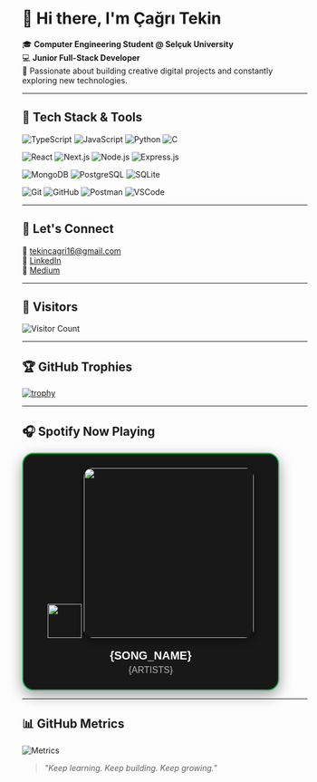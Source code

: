 # 👋 Hi there, I'm Çağrı Tekin

🎓 **Computer Engineering Student @ Selçuk University**  
💻 **Junior Full-Stack Developer**  
🚀 Passionate about building creative digital projects and constantly exploring new technologies.

---

## 🚀 Tech Stack & Tools

![TypeScript](https://img.shields.io/badge/TypeScript-007ACC?style=for-the-badge&logo=typescript&logoColor=white)
![JavaScript](https://img.shields.io/badge/JavaScript-F7DF1E?style=for-the-badge&logo=javascript&logoColor=black)
![Python](https://img.shields.io/badge/Python-3776AB?style=for-the-badge&logo=python&logoColor=white)
![C](https://img.shields.io/badge/C-00599C?style=for-the-badge&logo=c&logoColor=white)

![React](https://img.shields.io/badge/React-61DAFB?style=for-the-badge&logo=react&logoColor=black)
![Next.js](https://img.shields.io/badge/Next.js-000000?style=for-the-badge&logo=nextdotjs&logoColor=white)
![Node.js](https://img.shields.io/badge/Node.js-339933?style=for-the-badge&logo=nodedotjs&logoColor=white)
![Express.js](https://img.shields.io/badge/Express.js-000000?style=for-the-badge&logo=express&logoColor=white)

![MongoDB](https://img.shields.io/badge/MongoDB-47A248?style=for-the-badge&logo=mongodb&logoColor=white)
![PostgreSQL](https://img.shields.io/badge/PostgreSQL-336791?style=for-the-badge&logo=postgresql&logoColor=white)
![SQLite](https://img.shields.io/badge/SQLite-003B57?style=for-the-badge&logo=sqlite&logoColor=white)

![Git](https://img.shields.io/badge/Git-F05032?style=for-the-badge&logo=git&logoColor=white)
![GitHub](https://img.shields.io/badge/GitHub-181717?style=for-the-badge&logo=github&logoColor=white)
![Postman](https://img.shields.io/badge/Postman-FF6C37?style=for-the-badge&logo=postman&logoColor=white)
![VSCode](https://img.shields.io/badge/VSCode-007ACC?style=for-the-badge&logo=visualstudiocode&logoColor=white)

---

## 🤝 Let's Connect

📧 [tekincagri16@gmail.com](mailto:tekincagri16@gmail.com)  
🔗 [LinkedIn](https://www.linkedin.com/in/cagri-tekin-b607762b1)  
📝 [Medium](https://medium.com/@tekincagri16)

---

## 👀 Visitors

![Visitor Count](https://komarev.com/ghpvc/?username=cagr1tekin&color=blue&style=flat-square)

---

## 🏆 GitHub Trophies

[![trophy](https://github-profile-trophy.vercel.app/?username=cagr1tekin&theme=onedark&no-frame=true&row=1&margin-w=15)](https://github.com/ryo-ma/github-profile-trophy)

---

## 🎧 Spotify Now Playing

<!-- SPOTIFY:START -->
<div align="center" style="
  width: 400px;
  background-color: #181818;
  border: 2px solid #1DB954;
  border-radius: 20px;
  padding: 25px;
  box-shadow: 0 8px 24px rgba(0,0,0,0.4);
  font-family: Arial, sans-serif;
">

  <img src="https://upload.wikimedia.org/wikipedia/commons/8/84/Spotify_icon.svg" width="60" style="margin-bottom: 20px;" />

  <a href="{SPOTIFY_URL}" target="_blank">
    <img src="{ALBUM_COVER}" width="300" style="border-radius: 15px; box-shadow: 0 4px 12px rgba(0,0,0,0.5); margin-bottom: 20px;" />
  </a>

  <div style="color: #ffffff; font-weight: bold; font-size: 20px; margin-bottom: 5px;">
    {SONG_NAME}
  </div>

  <div style="color: #b3b3b3; font-size: 16px;">
    {ARTISTS}
  </div>

</div>

<!-- SPOTIFY:END -->

---

## 📊 GitHub Metrics

![Metrics](https://github-readme-stats.vercel.app/api?username=cagr1tekin&show_icons=true&theme=tokyonight)

> *"Keep learning. Keep building. Keep growing."*
